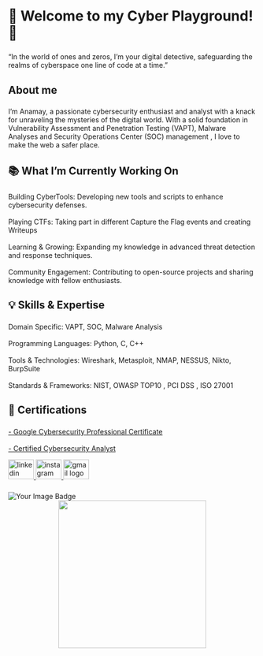 <h1 align="left">👋 Welcome to my Cyber Playground! 🔐</h1>

###

<p align="left">“In the world of ones and zeros, I’m your digital detective, safeguarding the realms of cyberspace one line of code at a time.”</p>

###

<h2 align="left">About me</h2>

###

<p align="left">I’m Anamay, a passionate cybersecurity enthusiast and analyst with a knack for unraveling the mysteries of the digital world. With a solid foundation in Vulnerability Assessment and Penetration Testing (VAPT), Malware Analyses and Security Operations Center (SOC) management , I love to make the web a safer place.</p>

###

<h2 align="left">📚 What I’m Currently Working On</h2>

###

<p align="left">Building CyberTools: Developing new tools and scripts to enhance cybersecurity defenses.<br><br>Playing CTFs: Taking part in different Capture the Flag events and creating Writeups<br><br>Learning & Growing: Expanding my knowledge in advanced threat detection and response techniques.<br><br>Community Engagement: Contributing to open-source projects and sharing knowledge with fellow enthusiasts.</p>

###

<h2 align="left">💡 Skills & Expertise</h2>

###

<p align="left">Domain Specific: VAPT, SOC, Malware Analysis<br><br>Programming Languages: Python, C, C++<br><br>Tools & Technologies: Wireshark, Metasploit, NMAP, NESSUS, Nikto, BurpSuite<br><br>Standards & Frameworks: NIST, OWASP TOP10 , PCI DSS ,  ISO 27001</p>

###

<h2 align="left">📜 Certifications</h2>

###

[- Google Cybersecurity Professional Certificate](https://www.coursera.org/account/accomplishments/specialization/certificate/GUJR6NR3SGRZ)<br><br>[- Certified Cybersecurity Analyst](https://app.kajabi.com/certificates/0fd1a025)

<div align="left">
  <a href="https://linkedin.com/in/anamay-mishra" target="_blank">
    <img src="https://raw.githubusercontent.com/maurodesouza/profile-readme-generator/master/src/assets/icons/social/linkedin/default.svg" width="52" height="40" alt="linkedin logo"  />
  </a>
  <a href="https://instagram.com/ayemishra/" target="_blank">
    <img src="https://raw.githubusercontent.com/maurodesouza/profile-readme-generator/master/src/assets/icons/social/instagram/default.svg" width="52" height="40" alt="instagram logo"  />
  </a>
  <a href="mailto:anamaymishra26@gmail.com" target="_blank">
    <img src="https://raw.githubusercontent.com/maurodesouza/profile-readme-generator/master/src/assets/icons/social/gmail/default.svg" width="52" height="40" alt="gmail logo"  />
  </a>
</div>

###

<img src="https://tryhackme-badges.s3.amazonaws.com/anamaymishra2655.png" alt="Your Image Badge" />


<br clear="both">

<div align="center">
  <img height="300" src="https://i.imgflip.com/2z9ixy.jpg"  />
</div>

###


